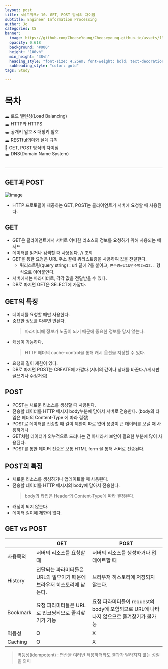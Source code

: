 ```yaml
---
layout: post
title: <네트워크> 10. GET, POST 방식의 차이점
subtitle: Engineer Information Processing
author: Jo
categories: CS
banner:
  image: https://github.com/CheeseYoung/Cheeseyoung.github.io/assets/132384527/5ce8fe9e-e7b9-462a-9958-a2f6161e2db5
  opacity: 0.618
  background: "#000"
  height: "100vh"
  min_height: "38vh"
  heading_style: "font-size: 4.25em; font-weight: bold; text-decoration: underline"
  subheading_style: "color: gold"
tags: Study

---
```


# 목차
🕳 로드 밸런싱(Load Balancing) <br>
🕳 HTTP와 HTTPS <br>
🕳 공개키 암호 & 대칭키 암호 <br>
🕳 RESTful의미와 설계 규칙 <br>
📌 GET, POST 방식의 차이점 <br>
🕳 DNS(Domain Name System) <br>
<br>
<hr>


## GET과 POST
![image](https://github.com/CheeseYoung/Cheeseyoung.github.io/assets/132384527/b4663ee8-4298-42a3-9736-8ea26b780ac3)
- HTTP 프로토콜이 제공하는 GET, POST는 클라이언트가 서버에 요청할 때 사용된다.

## GET
- GET은 클라이언트에서 서버로 어떠한 리소스의 정보를 요청하기 위해 사용되는 메서드
- 데이터를 읽거나 검색할 때 사용된다. // 조회
- GET을 통한 요청은 URL 주소 끝에 쿼리스트링을 사용하여 값을 전달한다.
  - 쿼리스트링(query string) : url 끝에 ?를 붙이고, ``변수명=값1&변수명2=값2..`` 형식으로 이어붙인다.
- 서버에서는 파라미터로, 각각 값을 전달받을 수 있다.
- DB로 따지면 GET은 SELECT에 가깝다.

## GET의 특징
- 데이터를 요청할 때만 사용한다.
- 중요한 정보를 다루면 안된다.
  > 파라미터에 정보가 노출이 되기 때문에 중요한 정보를 담지 않는다.
- 캐싱이 가능하다.
  > HTTP 헤더의 cache-control을 통해 캐시 옵션을 지정할 수 있다.
- 요청의 길이 제한이 있다.
- DB로 따지면 POST는 CREATE에 가깝다.(서버의 값이나 상태를 바꾼다.//게시판 글쓰기나 수정처럼)

## POST
- POST는 새로운 리소스를 생성할 때 사용된다.
- 전송할 데이터를 HTTP 메시지 body부분에 담아서 서버로 전송한다. (body의 타입은 헤더의 Content-Type 에 따라 결정)
- POST로 데이터를 전송할 때 길이 제한이 따로 없어 용량이 큰 데이터를 보낼 때 사용하거나
- GET처럼 데이터가 외부적으로 드러나는 건 아니라서 보안이 필요한 부분에 많이 사용된다.
- POST를 통한 데이터 전송은 보통 HTML form 을 통해 서버로 전송된다.

## POST의 특징
- 새로운 리소스를 생성하거나 업데이트할 때 사용된다.
- 전송할 데이터를 HTTP 메시지의 body에 담아서 전송한다.
  > body의 타입은 Header의 Content-Type에 따라 결정된다.
- 캐싱이 되지 않는다.
- 데이터 길이에 제한이 없다.

## GET vs POST

||GET|POST|
|--|--|--|
|사용목적|서버의 리소스를 요청할 때|서버의 리소스를 생성하거나 업데이트할 때|
|History|전달되는 파라미터들은 URL의 일부이기 때문에 브라우저 히스토리에 남는다.|브라우저 히스토리에 저장되지 않는다.|
|Bookmark|요청 파라미터들은 URL로 인코딩되므로 즐겨찾기가 가능|요청 파라미터들이 request의 body에 포함되므로 URL에 나타나지 않으므로 즐겨찾기가 불가능|
|멱등성|O|X|
|Caching|O|X|
> 멱등성(idempotent) : 연산을 여러번 적용하더라도 결과가 달라지지 않는 성질을 의미

















